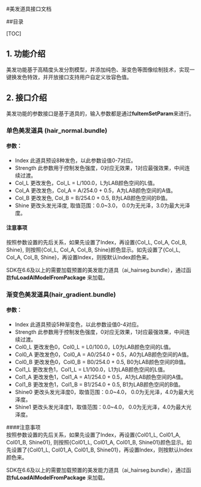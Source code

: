 #美发道具接口文档

##目录

[TOC]

## 1. 功能介绍

美发功能基于高精度头发分割模型，并添加纯色、渐变色等图像绘制技术，实现一键换发色特效，并开放接口支持用户自定义妆容色值。

## 2. 接口介绍

美发功能的参数接口是基于道具的，输入参数都是通过**fuItemSetParam**来进行。

### 单色美发道具 (hair_normal.bundle)

#### 参数：

- Index 此道具预设8种发色，以此参数设值0-7对应。
- Strength 此参数用于控制发色强度，0对应无效果，1对应最强效果，中间连续过渡。
- Col_L 更改发色，Col_L = L/100.0，L为LAB颜色空间的L值。
- Col_A 更改发色，Col_A = A/254.0 + 0.5，A为LAB颜色空间的A值。
- Col_B 更改发色, Col_B = B/254.0 + 0.5, B为LAB颜色空间的B值。
- Shine 更改头发光泽度, 取值范围：0.0~3.0， 0.0为无光泽，3.0为最大光泽度。

#### 注意事项

按照参数设置的先后关系，如果先设置了Index，再设置{Col_L, Col_A, Col_B, Shine}, 则按照{Col_L, Col_A,
Col_B, Shine}颜色显示。如先设置了{Col_L, Col_A, Col_B, Shine}，再设置Index，则按默认Index颜色来。

SDK在6.6及以上的需要加载预置的美发能力道具（ai_hairseg.bundle），通过函数**fuLoadAIModelFromPackage**
来加载。

### 渐变色美发道具(hair_gradient.bundle)

#### 参数：

- Index 此道具预设5种渐变色，以此参数设值0-4对应。
- Strength 此参数用于控制发色强度，0对应无效果，1对应最强效果，中间连续过渡。
- Col0_L 更改发色0，Col0_L = L0/100.0，L0为LAB颜色空间的L值。
- Col0_A 更改发色0，Col0_A = A0/254.0 + 0.5，A0为LAB颜色空间的A值。
- Col0_B 更改发色0，Col0_B = B0/254.0 + 0.5, B0为LAB颜色空间的B值。
- Col1_L 更改发色1，Col1_L = L1/100.0，L1为LAB颜色空间的L值。
- Col1_A 更改发色1，Col1_A = A1/254.0 + 0.5，A1为LAB颜色空间的A值。
- Col1_B 更改发色1，Col1_B = B1/254.0 + 0.5, B1为LAB颜色空间的B值。
- Shine0 更改头发光泽度0，取值范围：0.0~4.0， 0.0为无光泽，4.0为最大光泽度。
- Shine1 更改头发光泽度1，取值范围：0.0~4.0， 0.0为无光泽，4.0为最大光泽度。

####注意事项  
按照参数设置的先后关系，如果先设置了Index，再设置{Col01_L, Col01_A, Col01_B, Shine01}, 则按照{Col01_L,
Col01_A, Col01_B, Shine01}颜色显示。如先设置了{Col01_L, Col01_A, Col01_B,
Shine01}，再设置Index，则按默认Index颜色来。

SDK在6.6及以上的需要加载预置的美发能力道具（ai_hairseg.bundle），通过函数**fuLoadAIModelFromPackage**
来加载。